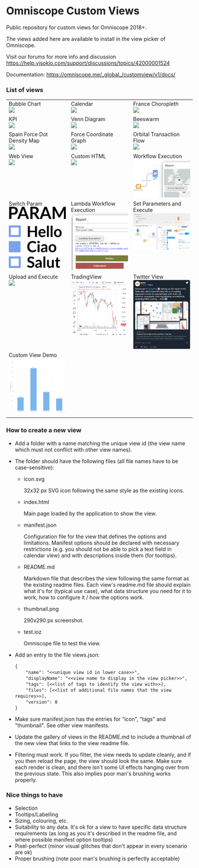 # Omniscope Custom Views

Public repository for custom views for Omniscope 2018+.

The views added here are available to install in the view picker of Omniscope.

Visit our forums for more info and discussion https://help.visokio.com/support/discussions/topics/42000001524 

Documentation: https://omniscope.me/_global_/customview/v1/docs/

### List of views

<table>
    <tr valign="top">
        <td width="33%">Bubble Chart<br><a href="bubblechart" title="Bubble Chart"><img width="290" src="https://github.com/visokio/custom-views/raw/master/bubblechart/thumbnail.png"></a></td>
        <td width="33%">Calendar<br><a href="calendar" title="Calendar"><img width="290" src="https://github.com/visokio/custom-views/raw/master/calendar/thumbnail.png"></a></td>
        <td width="33%">France Choropleth<br><a href="francechoropleth" title="France Choropleth"><img width="290" src="https://github.com/visokio/custom-views/raw/master/francechoropleth/thumbnail.png"></a></td>
    </tr>
    <tr valign="top">
        <td width="33%">KPI<br><a href="kpi" title="KPI"><img width="290" src="https://github.com/visokio/custom-views/raw/master/kpi/thumbnail.png"></a></td>
        <td width="33%">Venn Diagram<br><a href="venndiagram" title="Venn Diagram"><img width="290" src="https://github.com/visokio/custom-views/raw/master/venndiagram/thumbnail.png"></a></td>
        <td width="33%">Beeswarm<br><a href="beeswarm" title="Beeswarm"><img width="290" src="https://github.com/visokio/custom-views/raw/master/beeswarm/thumbnail.png"></a></td>
    </tr>
    <tr valign="top">
        <td width="33%">Spain Force Dot Density Map<br><a href="spainforcedotdensitymap" title="Spain Force Dot Density Map"><img width="290" src="https://github.com/visokio/custom-views/raw/master/spainforcedotdensitymap/thumbnail.png"></a></td>
        <td width="33%">Force Coordinate Graph<br><a href="forcecoordinategraph" title="Force Coordinate Graph"><img width="290" src="https://github.com/visokio/custom-views/raw/master/forcecoordinategraph/thumbnail2.png"></a></td>
        <td width="33%">Orbital Transaction Flow<br><a href="orbitaltransactionflow" title="Orbital Transaction Flow"><img width="290" src="https://github.com/visokio/custom-views/raw/master/orbitaltransactionflow/thumbnail.png"></a></td>
    </tr>
    <tr valign="top">
        <td width="33%">Web View<br><a href="web" title="Web View"><img width="290" src="https://github.com/visokio/custom-views/raw/master/web/thumbnail.png"></a></td>
        <td width="33%">Custom HTML<br><a href="customhtml" title="Custom HTML"><img width="290" src="https://github.com/visokio/custom-views/raw/master/customhtml/thumbnail.png"></a></td>
        <td width="33%">Workflow Execution<br><a href="workflowexecution" title="Workflow Execution"><img width="290" src="https://github.com/visokio/custom-views/raw/master/workflowexecution/thumbnail.png"></a></td>
    </tr>
    <tr valign="top">
        <td width="33%">Switch Param<br><a href="web" title="Switch Param"><img width="290" src="https://github.com/visokio/custom-views/raw/master/switchparam/thumbnail.png"></a></td>
        <td width="33%">Lambda Workflow Execution<br><a href="lambdaworkflowexecution" title="Lambda Workflow Execution"><img width="290" src="https://github.com/visokio/custom-views/raw/master/lambdaworkflowexecution/thumbnail.png"></a></td>
        <td width="33%">Set Parameters and Execute<br><a href="setparamandexecute" title="Set Parameters and Execute"><img width="290" src="https://github.com/visokio/custom-views/raw/master/setparamandexecute/thumbnail.png"></a></td>
    </tr>
        <tr valign="top">
        <td width="33%">Upload and Execute<br><a href="uploadandexecute" title="Upload and Execute"><img width="290" src="https://github.com/visokio/custom-views/raw/master/uploadandexecute/thumbnail.png"></a></td>
        <td width="33%">TradingView<br><a href="tradingview" title="TradingView"><img width="290" src="https://github.com/visokio/omniscope-custom-views/raw/master/tradingview/thumbnail.png"></a></td>
        <td width="33%">Twitter View<br><a href="twitterview" title="Twitter View"><img width="290" src="https://github.com/visokio/omniscope-custom-views/raw/master/twitterview/thumbnail.png"></a></td>
    </tr>
    <tr valign="top">
            <td width="33%">Custom View Demo<br><a href="customviewdemo" title="Custom View Demo"><img width="290" src="https://github.com/visokio/custom-views/raw/master/customviewdemo/thumbnail.png"></a></td>
    </tr>
</table>

### How to create a new view

 - Add a folder with a name matching the unique view id (the view name which must not conflict with other view names).
 - The folder should have the following files (all file names have to be case-sensitive):
    * icon.svg

        32x32 px SVG icon following the same style as the existing icons.

    * index.html

        Main page loaded by the application to show the view.

    * manifest.json

        Configuration file for the view that defines the options and limitations. Manifest options should be declared with necessary restrictions (e.g. you should not be able to pick a text field in calendar view) and with descriptions inside them (for tooltips).

    * README.md

        Markdown file that describes the view following the same format as the existing readme files. Each view's readme.md file should explain what it's for (typical use case), what data structure you need for it to work, how to configure it / how the options work.

    * thumbnail.png

        290x290 px screenshot.

    * test.ioz

        Omniscope file to test the view.

 - Add an entry to the file views.json:
    ```
    {
        "name": "<<unique view id in lower case>>",
        "displayName": "<<view name to display in the view picker>>",
        "tags": [<<list of tags to identify the view with>>],
        "files": [<<list of additional file names that the view requires>>],
        "version": 0
    }
    ```
 - Make sure manifest.json has the entries for "icon", "tags" and "thumbnail". See other view manifests.
 - Update the gallery of views in the README.md to include a thumbnail of the new view that links to the view readme file.
 - Filtering must work. If you filter, the view needs to update cleanly, and if you then reload the page, the view should look the same. Make sure each render is clean, and there isn't some UI effects hanging over from the previous state. This also implies poor man's brushing works properly.

### Nice things to have

 - Selection
 - Tooltips/Labelling
 - Sizing, colouring, etc.
 - Suitability to any data. It's ok for a view to have specific data structure requirements (as long as you it's described in the readme file, and where possible manifest option tooltips)
 - Pixel-perfect (minor visual glitches that don't appear in every scenario are ok)
 - Proper brushing (note poor man's brushing is perfectly acceptable)

